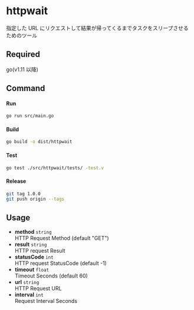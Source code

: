 # httpwait

指定した URL にリクエストして結果が帰ってくるまでタスクをスリープさせるためのツール

## Required

go(v1.11 以降)

## Command

#### Run

```sh
go run src/main.go
```

#### Build

```sh
go build -o dist/httpwait
```

#### Test

```sh
go test ./src/httpwait/tests/ -test.v
```

#### Release

```sh
git tag 1.0.0
git push origin --tags
```

## Usage

- **method** `string`  
  HTTP Request Method (default "GET")
- **result** `string`  
  HTTP request Result
- **statusCode** `int`  
  HTTP request StatusCode (default -1)
- **timeout** `float`  
  Timeout Seconds (default 60)
- **url** `string`  
  HTTP Request URL
- **interval** `int`  
  Request Interval Seconds
